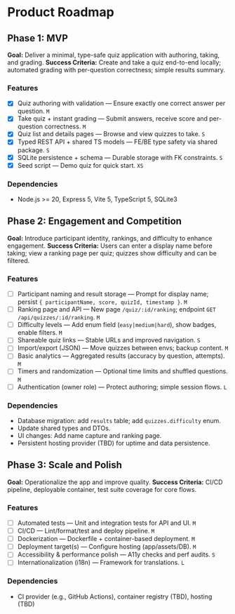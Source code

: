 # Product Roadmap

## Phase 1: MVP

**Goal:** Deliver a minimal, type-safe quiz application with authoring, taking, and grading.
**Success Criteria:** Create and take a quiz end-to-end locally; automated grading with per-question correctness; simple results summary.

### Features

- [x] Quiz authoring with validation — Ensure exactly one correct answer per question. `M`
- [x] Take quiz + instant grading — Submit answers, receive score and per-question correctness. `M`
- [x] Quiz list and details pages — Browse and view quizzes to take. `S`
- [x] Typed REST API + shared TS models — FE/BE type safety via shared package. `S`
- [x] SQLite persistence + schema — Durable storage with FK constraints. `S`
- [x] Seed script — Demo quiz for quick start. `XS`

### Dependencies

- Node.js >= 20, Express 5, Vite 5, TypeScript 5, SQLite3

## Phase 2: Engagement and Competition

**Goal:** Introduce participant identity, rankings, and difficulty to enhance engagement.
**Success Criteria:** Users can enter a display name before taking; view a ranking page per quiz; quizzes show difficulty and can be filtered.

### Features

- [ ] Participant naming and result storage — Prompt for display name; persist `{ participantName, score, quizId, timestamp }`. `M`
- [ ] Ranking page and API — New page `/quiz/:id/ranking`; endpoint `GET /api/quizzes/:id/ranking`. `M`
- [ ] Difficulty levels — Add enum field (`easy|medium|hard`), show badges, enable filters. `M`
- [ ] Shareable quiz links — Stable URLs and improved navigation. `S`
- [ ] Import/export (JSON) — Move quizzes between envs; backup content. `M`
- [ ] Basic analytics — Aggregated results (accuracy by question, attempts). `M`
- [ ] Timers and randomization — Optional time limits and shuffled questions. `M`
- [ ] Authentication (owner role) — Protect authoring; simple session flows. `L`

### Dependencies

- Database migration: add `results` table; add `quizzes.difficulty` enum.
- Update shared types and DTOs.
- UI changes: Add name capture and ranking page.
- Persistent hosting provider (TBD) for uptime and data persistence.

## Phase 3: Scale and Polish

**Goal:** Operationalize the app and improve quality.
**Success Criteria:** CI/CD pipeline, deployable container, test suite coverage for core flows.

### Features

- [ ] Automated tests — Unit and integration tests for API and UI. `M`
- [ ] CI/CD — Lint/format/test and deploy pipeline. `M`
- [ ] Dockerization — Dockerfile + container-based deployment. `M`
- [ ] Deployment target(s) — Configure hosting (app/assets/DB). `M`
- [ ] Accessibility & performance polish — A11y checks and perf audits. `S`
- [ ] Internationalization (i18n) — Framework for translations. `L`

### Dependencies

- CI provider (e.g., GitHub Actions), container registry (TBD), hosting (TBD)
